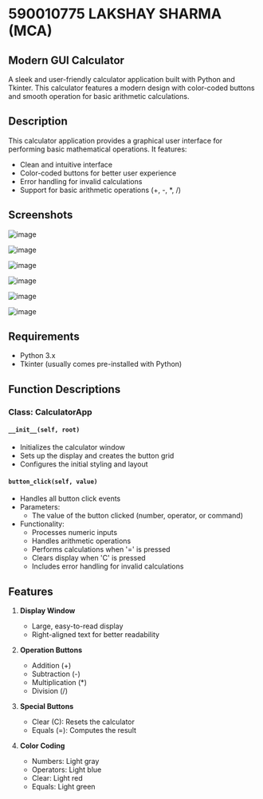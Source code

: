 # 590010775 LAKSHAY SHARMA (MCA)

## Modern GUI Calculator

A sleek and user-friendly calculator application built with Python and Tkinter. This calculator features a modern design with color-coded buttons and smooth operation for basic arithmetic calculations.

## Description

This calculator application provides a graphical user interface for performing basic mathematical operations. It features:
- Clean and intuitive interface
- Color-coded buttons for better user experience
- Error handling for invalid calculations
- Support for basic arithmetic operations (+, -, *, /)

## Screenshots

![image](https://github.com/user-attachments/assets/d2c0c5c0-436f-4615-8fef-1c951b3c5e7a)


![image](https://github.com/user-attachments/assets/e28470d5-f7fe-4daa-b9ba-c0f154325334)

![image](https://github.com/user-attachments/assets/dc854cff-8772-4f14-ad0b-b70b6fa1b6b1)

![image](https://github.com/user-attachments/assets/78be7316-3e0d-4c0e-be5d-4e91e672a467)

![image](https://github.com/user-attachments/assets/50f1622f-f56c-4a9e-90f1-06455310f19e)

![image](https://github.com/user-attachments/assets/264e2b96-0938-4b1c-b40c-194be689682e)


## Requirements

- Python 3.x
- Tkinter (usually comes pre-installed with Python)

## Function Descriptions

### Class: CalculatorApp

#### `__init__(self, root)`
- Initializes the calculator window
- Sets up the display and creates the button grid
- Configures the initial styling and layout

#### `button_click(self, value)`
- Handles all button click events
- Parameters:
  -  The value of the button clicked (number, operator, or command)
- Functionality:
  - Processes numeric inputs
  - Handles arithmetic operations
  - Performs calculations when '=' is pressed
  - Clears display when 'C' is pressed
  - Includes error handling for invalid calculations

## Features

1. **Display Window**
   - Large, easy-to-read display
   - Right-aligned text for better readability

2. **Operation Buttons**
   - Addition (+)
   - Subtraction (-)
   - Multiplication (*)
   - Division (/)

3. **Special Buttons**
   - Clear (C): Resets the calculator
   - Equals (=): Computes the result

4. **Color Coding**
   - Numbers: Light gray
   - Operators: Light blue
   - Clear: Light red
   - Equals: Light green

